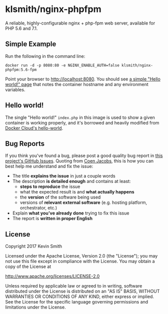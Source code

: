 # klsmith/nginx-phpfpm

A reliable, highly-configurable nginx + php-fpm web server, available for PHP 5.6 and 7.1.

## Simple Example

Run the following in the command line:

```
docker run -d -p 8080:80 -e NGINX_ENABLE_AUTH=false klsmith/nginx-phpfpm:5.6-fpm
```

Point your browser to [http://localhost:8080](http://localhost:8080). You should see [a simple "Hello world!" page](#hello-world) that notes the container hostname and any environment variables.

## Hello world!

The single "Hello world!" `index.php` in this image is used to show a given container is working properly, and it's borrowed and heavily modified from [Docker Cloud's hello-world](https://github.com/docker/dockercloud-hello-world).

## Bug Reports

If you think you've found a bug, please post a good quality bug report in [this project's GitHub Issues](https://github.com/kevinsmith/docker-nginx-phpfpm/issues). Quoting from [Coen Jacobs](https://coenjacobs.me/2013/12/06/effective-bug-reports-on-github/), this is how you can best help me understand and fix the issue:

- The title **explains the issue** in just a couple words
- The description **is detailed enough** and contains at least:
  - **steps to reproduce** the issue
  - what the expected result is and **what actually happens**
  - the **version** of the software being used
  - versions of **relevant external software** (e.g. hosting platform, orchestrator, etc.)
- Explain **what you’ve already done** trying to fix this issue
- The report is **written in proper English**

## License

Copyright 2017 Kevin Smith

Licensed under the Apache License, Version 2.0 (the "License");
you may not use this file except in compliance with the License.
You may obtain a copy of the License at

  http://www.apache.org/licenses/LICENSE-2.0

Unless required by applicable law or agreed to in writing, software
distributed under the License is distributed on an "AS IS" BASIS,
WITHOUT WARRANTIES OR CONDITIONS OF ANY KIND, either express or implied.
See the License for the specific language governing permissions and
limitations under the License.
